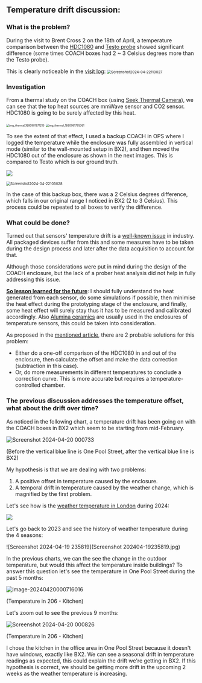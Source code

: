 ## Temperature drift discussion:

### **What is the problem?**

During the visit to Brent Cross 2 on the 18th of April, a temperature comparison between the [HDC1080](https://www.ti.com/product/HDC1080?qgpn=hdc1080) and [Testo probe](https://www.testo.com/en-UK/co2-probe-digital/p/0632-1551) showed significant difference (some times COACH boxes had 2 ~ 3 Celsius degrees more than the Testo probe).

This is clearly noticeable in the [visit log](../Visit%20log/Readme.md):
<img src="Screenshot202404-22110027.jpg" alt="Screenshot2024-04-22110027" style="zoom:67%;" />



### Investigation

From a thermal study on the COACH box (using [Seek  Thermal Camera](https://www.tester.co.uk/seek-thermal-ti-camera-compact-android-usb-c-9hz?gad_source=1&gclid=Cj0KCQjwlZixBhCoARIsAIC745Bvzc7IaTo7aEwrOKzPJOU5TFZXuEwxJzezQuO7Qu9gcxABlEtdAGAaAqv2EALw_wcB)), we can see that the top heat sources are mmWave sensor and CO2 sensor. HDC1080 is going to be surely affected by this heat.

<img src="img_thermal_1680981871213.jpg" alt="img_thermal_1680981871213" style="zoom:50%;" />

<img src="img_thermal_1680981795361.jpg" alt="img_thermal_1680981795361" style="zoom:50%;" />



To see the extent of that effect, I used a backup COACH in OPS where I logged the temperature while the enclosure was fully assembled in vertical mode (similar to the wall-mounted setup in BX2), and then moved the HDC1080 out of the enclosure as shown in the next images. This is compared to Testo which is our ground truth.

![](HDC1080-in-out-box-vs-Testo.png)

<img src="Screenshot2024-04-22105028.jpg" alt="Screenshot2024-04-22105028" style="zoom: 67%;" />

In the case of this backup box, there was a 2 Celsius degrees difference, which falls in our original range I noticed in BX2 (2 to 3 Celsius). This process could be repeated to all boxes to verify the difference.

### What could be done?

Turned out that sensors' temperature drift is a [well-known issue](https://www.eastsensor.com/blog/pressure-sensor-temperature-drift/) in industry. All packaged devices suffer from this and some measures have to be taken during the design process and later after the data acquisition to account for that.

Although those considerations were put in mind during the design of the COACH enclosure, but the lack of a prober heat analysis did not help in fully addressing this issue. 

<u>**So lesson learned for the future**</u>: I should fully understand the heat generated from each sensor, do some simulations if possible, then minimise the heat effect during the prototyping stage of the enclosure, and finally, some heat effect will surely stay thus it has to be measured and calibrated accordingly. 
Also [Alumina ceramics](https://www.preciseceramic.com/blog/everything-about-alumina-ceramics.html#:~:text=What%20Is%20Alumina%20Ceramics%3F,%2C%20wear%2C%20and%20corrosive%20environments.) are usually used in the enclosures of temperature sensors, this could be taken into consideration.

As proposed in the [mentioned article](https://www.eastsensor.com/blog/pressure-sensor-temperature-drift/), there are 2 probable solutions for this problem:

- Either do a one-off comparison of the HDC1080 in and out of the enclosure, then calculate the offset and make the data correction (subtraction in this case).
- Or, do more measurements in different temperatures to conclude a correction curve. This is more accurate but requires a temperature-controlled chamber.

### The previous discussion addresses the temperature offset, what about the drift over time?

As noticed in the following chart, a temperature drift has been going on with the COACH boxes in BX2 which seem to be starting from mid-February. 

![Screenshot 2024-04-20 000733](Screenshot2024-04-20000733.jpg)

(Before the vertical blue line is One Pool Street, after the vertical blue line is BX2)

My hypothesis is that we are dealing with two problems:

1. A positive offset in temperature caused by the enclosure.
2. A temporal drift in temperature caused by the weather change, which is magnified by the first problem.

Let's see how is the [weather temperature in London](https://weatherspark.com/h/y/45062/2023/Historical-Weather-during-2023-in-London-United-Kingdom#Figures-Temperature) during 2024:

![](Screenshot2024-04-19235756.jpg)

Let's go back to 2023 and see the history of weather temperature during the 4 seasons:

![Screenshot 2024-04-19 235819](Screenshot 202404-19235819.jpg)

In the previous charts, we can the see the change in the outdoor temperature, but would this affect the temperature inside buildings? 
To answer this question let's see the temperature in One Pool Street during the past 5 months:

![image-20240420000716016](Screenshot2024-04-20000704.jpg)

(Temperature in 206 - Kitchen)

Let's zoom out to see the previous 9 months:

![Screenshot 2024-04-20 000826](Screenshot2024-04-20000826.jpg)

(Temperature in 206 - Kitchen)

I chose the kitchen in the office area in One Pool Street because it doesn't have windows, exactly like BX2. We can see a seasonal drift in temperature readings as expected, this could explain the drift we're getting in BX2. If this hypothesis is correct, we should be getting more drift in the upcoming 2 weeks as the weather temperature is increasing.
